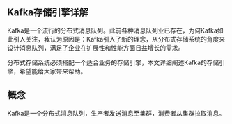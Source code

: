 Kafka存储引擎详解
---
Kafka是一个流行的分布式消息队列。此前各种消息队列业已存在，为何Kafka如此引人关注，我认为原因是：Kafka引入了新的理念，从分布式存储系统的角度来设计消息队列，满足了企业在扩展性和性能方面日益增长的需求。

分布式存储系统必须搭配一个适合业务的存储引擎，本文详细阐述Kafka的存储引擎，希望能给大家带来帮助。

## 概念

Kafka是一个分布式消息队列，生产者发送消息至集群，消费者从集群拉取消息。
